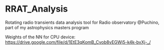 # RRAT_Analysis
Rotating radio transients data analysis tool for Radio observatory @Puchino, part of my astrophysics masters program

Weights of the NN for CPU device: https://drive.google.com/file/d/1EtE3qKomB_Cvob8vEGWj5-k4k-bvXj-_/

